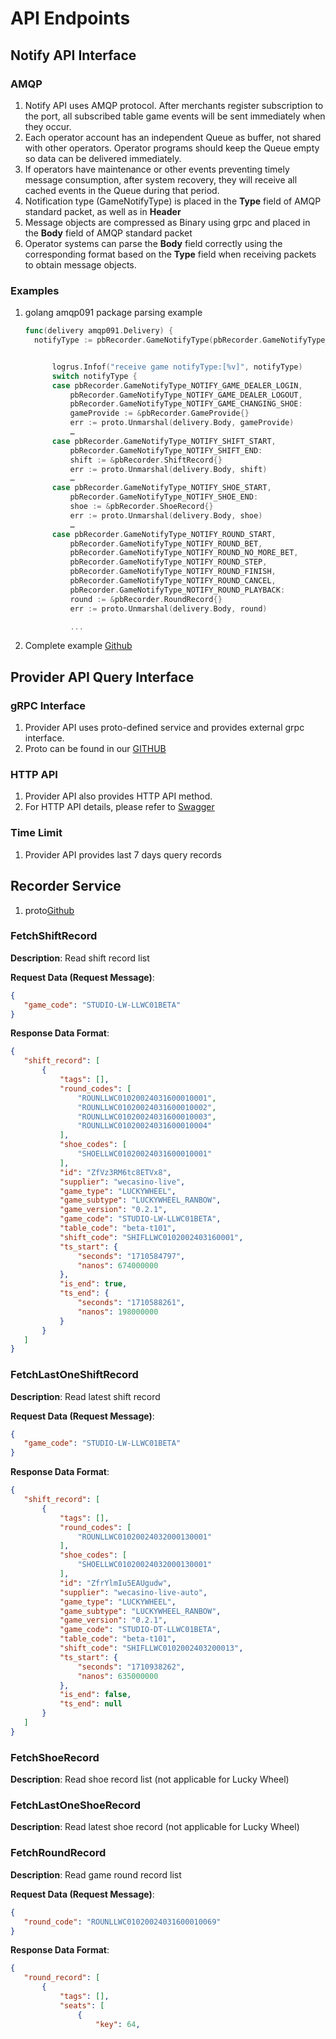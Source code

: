 <!-- markdownlint-disable MD033 -->
# API Endpoints

## Notify API Interface

### AMQP

1. Notify API uses AMQP protocol. After merchants register subscription to the port, all subscribed table game events will be sent immediately when they occur.
2. Each operator account has an independent Queue as buffer, not shared with other operators. Operator programs should keep the Queue empty so data can be delivered immediately.
3. If operators have maintenance or other events preventing timely message consumption, after system recovery, they will receive all cached events in the Queue during that period.
4. Notification type (GameNotifyType) is placed in the **Type** field of AMQP standard packet, as well as in **Header**
5. Message objects are compressed as Binary using grpc and placed in the **Body** field of AMQP standard packet
6. Operator systems can parse the **Body** field correctly using the corresponding format based on the **Type** field when receiving packets to obtain message objects.

### Examples

1. golang amqp091 package parsing example

    ``` go
    func(delivery amqp091.Delivery) {
      notifyType := pbRecorder.GameNotifyType(pbRecorder.GameNotifyType_value[delivery.Type])


          logrus.Infof("receive game notifyType:[%v]", notifyType)
          switch notifyType {
          case pbRecorder.GameNotifyType_NOTIFY_GAME_DEALER_LOGIN,
              pbRecorder.GameNotifyType_NOTIFY_GAME_DEALER_LOGOUT,
              pbRecorder.GameNotifyType_NOTIFY_GAME_CHANGING_SHOE:
              gameProvide := &pbRecorder.GameProvide{}
              err := proto.Unmarshal(delivery.Body, gameProvide)
              …
          case pbRecorder.GameNotifyType_NOTIFY_SHIFT_START,
              pbRecorder.GameNotifyType_NOTIFY_SHIFT_END:
              shift := &pbRecorder.ShiftRecord{}
              err := proto.Unmarshal(delivery.Body, shift)
              …
          case pbRecorder.GameNotifyType_NOTIFY_SHOE_START,
              pbRecorder.GameNotifyType_NOTIFY_SHOE_END:
              shoe := &pbRecorder.ShoeRecord{}
              err := proto.Unmarshal(delivery.Body, shoe)
              …
          case pbRecorder.GameNotifyType_NOTIFY_ROUND_START,
              pbRecorder.GameNotifyType_NOTIFY_ROUND_BET,
              pbRecorder.GameNotifyType_NOTIFY_ROUND_NO_MORE_BET,
              pbRecorder.GameNotifyType_NOTIFY_ROUND_STEP,
              pbRecorder.GameNotifyType_NOTIFY_ROUND_FINISH,
              pbRecorder.GameNotifyType_NOTIFY_ROUND_CANCEL,
              pbRecorder.GameNotifyType_NOTIFY_ROUND_PLAYBACK:
              round := &pbRecorder.RoundRecord{}
              err := proto.Unmarshal(delivery.Body, round)

              ...

    ```

2. Complete example [Github](https://github.com/wecasino/wecasino-demo-backend-go/blob/main/queue/queue.go#L122)

## Provider API Query Interface

### gRPC Interface

1. Provider API uses proto-defined service and provides external grpc interface.
2. Proto can be found in our [GITHUB](https://github.com/wecasino/wecasino-proto/tree/main/protos)

### HTTP API

1. Provider API also provides HTTP API method.
2. For HTTP API details, please refer to [Swagger](https://api-doc.beta.wecasino.live)

### Time Limit

1. Provider API provides last 7 days query records

## Recorder Service

1. proto[Github](https://github.com/wecasino/wecasino-proto/blob/b9754ac21f42c9ee342f6875d26576f5ac64626c/protos/recorder/recorder.proto#L206)

### FetchShiftRecord

**Description**: Read shift record list

**Request Data (Request Message)**:

```json
{
   "game_code": "STUDIO-LW-LLWC01BETA"
}
```

**Response Data Format**:

```json
{
   "shift_record": [
       {
           "tags": [],
           "round_codes": [
               "ROUNLLWC01020024031600010001",
               "ROUNLLWC01020024031600010002",
               "ROUNLLWC01020024031600010003",
               "ROUNLLWC01020024031600010004"
           ],
           "shoe_codes": [
               "SHOELLWC01020024031600010001"
           ],
           "id": "ZfVz3RM6tc8ETVx8",
           "supplier": "wecasino-live",
           "game_type": "LUCKYWHEEL",
           "game_subtype": "LUCKYWHEEL_RANBOW",
           "game_version": "0.2.1",
           "game_code": "STUDIO-LW-LLWC01BETA",
           "table_code": "beta-t101",
           "shift_code": "SHIFLLWC0102002403160001",
           "ts_start": {
               "seconds": "1710584797",
               "nanos": 674000000
           },
           "is_end": true,
           "ts_end": {
               "seconds": "1710588261",
               "nanos": 198000000
           }
       }
   ]
}
```

### FetchLastOneShiftRecord

**Description**: Read latest shift record

**Request Data (Request Message)**:

```json
{
   "game_code": "STUDIO-LW-LLWC01BETA"
}
```

**Response Data Format**:

```json
{
   "shift_record": [
       {
           "tags": [],
           "round_codes": [
               "ROUNLLWC01020024032000130001"
           ],
           "shoe_codes": [
               "SHOELLWC01020024032000130001"
           ],
           "id": "ZfrYlmIu5EAUgudw",
           "supplier": "wecasino-live-auto",
           "game_type": "LUCKYWHEEL",
           "game_subtype": "LUCKYWHEEL_RANBOW",
           "game_version": "0.2.1",
           "game_code": "STUDIO-DT-LLWC01BETA",
           "table_code": "beta-t101",
           "shift_code": "SHIFLLWC0102002403200013",
           "ts_start": {
               "seconds": "1710938262",
               "nanos": 635000000
           },
           "is_end": false,
           "ts_end": null
       }
   ]
}
```

### FetchShoeRecord

**Description**: Read shoe record list (not applicable for Lucky Wheel)

### FetchLastOneShoeRecord

**Description**: Read latest shoe record (not applicable for Lucky Wheel)

### FetchRoundRecord

**Description**: Read game round record list

**Request Data (Request Message)**:

```json
{
   "round_code": "ROUNLLWC01020024031600010069"
}
```

**Response Data Format**:

```json
{
   "round_record": [
       {
           "tags": [],
           "seats": [
               {
                   "key": 64,
``` 
